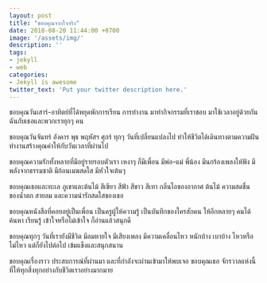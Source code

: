 ```yaml
---
layout: post
title: "ขอบคุณจากใจจริง"
date: 2018-08-20 11:44:00 +0700
image: '/assets/img/'
description: ''
tags:
- jekyll
- web
categories:
- Jekyll is awesome
twitter_text: 'Put your twitter description here.'
---
```

ขอบคุณวันเสาร์-อาทิตย์ที่ได้หยุดพักการเรียน การทำงาน มาทำกิจกรรมที่เราชอบ มาใช้เวลาอยู่ด้วยกันฉันกับเธอและพวกเราทุกๆ คน

ขอบคุณวันจันทร์ อังคาร พุธ พฤหัสฯ ศุกร์ ทุกๆ วันที่เปลี่ยนแปลงไป ทำให้ชีวิตได้เดินทางตามความฝัน ทำงานสร้างคุณค่าให้กับวันเวลาที่ผ่านไป

ขอบคุณความรักทั้งหลายที่มีอยู่รายรอบตัวเรา เหงาๆ ก็มีเพื่อน มีพ่อ-แม่ พี่น้อง มีนกร้องเพลงให้ฟัง มีพลังจากธรรมชาติ มีก้อนเมฆสดใส มีหัวใจเต้นๆ

ขอบคุณเธอและทะเล ภูเขาและต้นไม้ สีเขียว สีฟ้า สีขาว สีเทา กลิ่นไอของอากาศ ต้นไม้ ความสดชื่นของน้ำตก สายลม และความน่ารักสดใสของเธอ

ขอบคุณหนังสือที่คอยอยู่เป็นเพื่อน เป็นครูผู้ให้ความรู้ เป็นบันทึกของใครสักคน ให้อีกหลายๆ คนได้ค้นหา เรียนรู้ เข้าใจหรือไม่เข้าใจ ก็อ่านแล้วสนุกดี

ขอบคุณทุกๆ วันที่เรายังมีชีวิต มีลมหายใจ มีเสียงเพลง มีความเคลื่อนไหว หนักบ้าง เบาบ้าง ไหวหรือไม่ไหว แต่ก็ยังไปต่อไป เข้มแข็งและสนุกสนาน

ขอบคุณเรื่องราว ประสบการณ์ที่ผ่านมา และที่กำลังจะผ่านเข้ามาให้พบเจอ ขอบคุณเธอ จักรวาลแห่งนี้ ที่ให้ทุกสิ่งทุกอย่างกับชีวิตเราอย่างมากมาย
